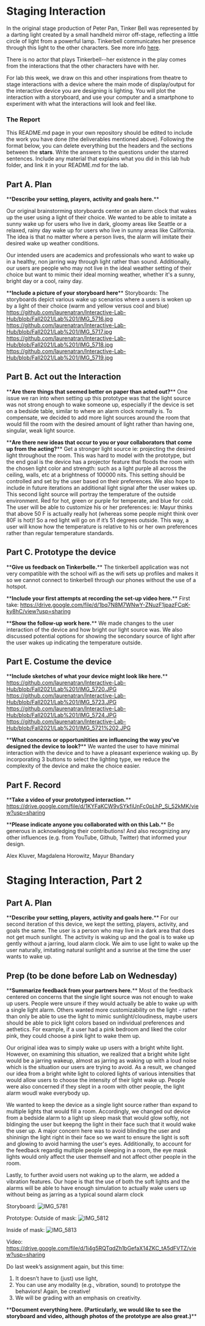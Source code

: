 

# Staging Interaction

In the original stage production of Peter Pan, Tinker Bell was represented by a darting light created by a small handheld mirror off-stage, reflecting a little circle of light from a powerful lamp. Tinkerbell communicates her presence through this light to the other characters. See more info [here](https://en.wikipedia.org/wiki/Tinker_Bell). 

There is no actor that plays Tinkerbell--her existence in the play comes from the interactions that the other characters have with her.

For lab this week, we draw on this and other inspirations from theatre to stage interactions with a device where the main mode of display/output for the interactive device you are designing is lighting. You will plot the interaction with a storyboard, and use your computer and a smartphone to experiment with what the interactions will look and feel like. 


### The Report
This README.md page in your own repository should be edited to include the work you have done (the deliverables mentioned above). Following the format below, you can delete everything but the headers and the sections between the **stars**. Write the answers to the questions under the starred sentences. Include any material that explains what you did in this lab hub folder, and link it in your README.md for the lab.


## Part A. Plan 


\*\***Describe your setting, players, activity and goals here.**\*\*

Our original brainstorming storyboards center on an alarm clock that wakes up the user using a light of their choice. We wanted to be able to imitate a sunny wake up for users who live in dark, gloomy areas like Seattle or a relaxed, rainy day wake up for users who live in sunny areas like California. The idea is that no matter where a person lives, the alarm will imitate their desired wake up weather conditions.

 Our intended users are academics and professionals who want to wake up in a healthy, non jarring way through light rather than sound. Additionally, our users are people who may not live in the ideal weather setting of their choice but want to mimic their ideal morning weather, whether it's a sunny, bright day or a cool, rainy day. 


\*\***Include a picture of your storyboard here**\*\*
Storyboards: 
The storyboards depict various wake up scenarios where a users is woken up by a light of their choice (warm and yellow versus cool and blue)
https://github.com/laurenatran/Interactive-Lab-Hub/blob/Fall2021/Lab%201/IMG_5716.jpg 
https://github.com/laurenatran/Interactive-Lab-Hub/blob/Fall2021/Lab%201/IMG_5717.jpg
https://github.com/laurenatran/Interactive-Lab-Hub/blob/Fall2021/Lab%201/IMG_5718.jpg
https://github.com/laurenatran/Interactive-Lab-Hub/blob/Fall2021/Lab%201/IMG_5719.jpg



## Part B. Act out the Interaction

\*\***Are there things that seemed better on paper than acted out?**\*\*
One issue we ran into when setting up this prototype was that the light source was not strong enough to wake someone up, especially if the device is set on a bedside table, similar to where an alarm clock normally is. To compensate, we decided to add more light sources around the room that would fill the room with the desired amount of light rather than having one, singular, weak light source. 

\*\***Are there new ideas that occur to you or your collaborators that come up from the acting?**\*\*
Get a stronger light source ie: projecting the desired light throughout the room. This was hard to model with the prototype, but the end goal is the device has a projector feature that floods the room with the chosen light color and strength: such as a light purple all across the ceiling, walls, etc at a brightness of 100000 nits. This setting should be controlled and set by the user based on their preferences.
We also hope to include in future iterations an additional light signal after the user wakes up. This second light source will portray the temperature of the outside environment. Red for hot, green or purple for temperate, and blue for cold. The user will be able to customize his or her preferences: ie: Mayur thinks that above 50 F is actually really hot (whereas some people might think over 80F is hot)! So a red light will go on if it’s 51 degrees outside. This way, a user will know how the temperature is relative to his or her own preferences rather than regular temperature standards.


## Part C. Prototype the device

\*\***Give us feedback on Tinkerbelle.**\*\*
The tinkerbell application was not very compatible with the school wifi as the wifi sets up profiles and makes it so we cannot connect to tinkerbell through our phones without the use of a hotspot.


\*\***Include your first attempts at recording the set-up video here.**\*\*
First take: 
https://drive.google.com/file/d/1bq7N8M7WNwY-ZNuzF1jpazFCqK-ky8hC/view?usp=sharing

\*\***Show the follow-up work here.**\*\*
 We made changes to the user interaction of the device and how bright our light source was. We also discussed potential options for showing the secondary source of light after the user wakes up indicating the temperature outside.

## Part E. Costume the device


\*\***Include sketches of what your device might look like here.**\*\*
https://github.com/laurenatran/Interactive-Lab-Hub/blob/Fall2021/Lab%201/IMG_5720.JPG
https://github.com/laurenatran/Interactive-Lab-Hub/blob/Fall2021/Lab%201/IMG_5723.JPG
https://github.com/laurenatran/Interactive-Lab-Hub/blob/Fall2021/Lab%201/IMG_5724.JPG
https://github.com/laurenatran/Interactive-Lab-Hub/blob/Fall2021/Lab%201/IMG_5721%202.JPG

\*\***What concerns or opportunitities are influencing the way you've designed the device to look?**\*\*
We wanted the user to have minimal interaction with the device and to have a pleasant experience waking up. By incorporating 3 buttons to select the lighting type, we reduce the complexity of the device and make the choice easier. 

## Part F. Record

\*\***Take a video of your prototyped interaction.**\*\*
https://drive.google.com/file/d/1KYFaKCW9vSYkfiUnFc0pLhP_Si_52kMK/view?usp=sharing

\*\***Please indicate anyone you collaborated with on this Lab.**\*\*
Be generous in acknowledging their contributions! And also recognizing any other influences (e.g. from YouTube, Github, Twitter) that informed your design. 

Alex Kluver, Magdalena Horowitz, Mayur Bhandary



# Staging Interaction, Part 2 

## Part A. Plan 

\*\***Describe your setting, players, activity and goals here.**\*\*
For our second iteration of this device, we kept the setting, players, activity, and goals the same. The user is a person who may live in a dark area that does not get much sunlight. The activity is waking up and the goal is to wake up gently without a jarring, loud alarm clock. We aim to use light to wake up the user naturally, imitating natural sunlight and a sunrise at the time the user wants to wake up. 


## Prep (to be done before Lab on Wednesday)

\*\***Summarize feedback from your partners here.**\*\*
Most of the feedback centered on concerns that the single light source was not enough to wake up users. People were unsure if they would actually be able to wake up with a single light alarm. Others wanted more customizability on the light - rather than only be able to use the light to mimic sunlight/cloudiness, maybe users should be able to pick light colors based on individual preferences and aethetics. For example, if a user had a pink bedroom and liked the color pink, they could choose a pink light to wake them up. 

Our original idea was to simply wake up users with a bright white light. However, on examining this situation, we realized that a bright white light would be a jarring wakeup, almost as jarring as waking up with a loud noise which is the situation our users are trying to avoid. As a result, we changed our idea from a bright white light to colored lights of various intensities that would allow users to choose the intensity of their light wake up. People were also concerned if they slept in a room with other people, the light alarm woudl wake everybody up. 

We wanted to keep the device as a single light source rather than expand to multiple lights that would fill a room. Accordingly, we changed out device from a bedside alarm to a light up sleep mask that would glow softly, not bldinging the user but keepng the light in their face such that it would wake the user up. A major concern here was to avoid blinding the user and shininign the light right in their face so we want to ensure the light is soft and glowing to avoid harming the user's eyes. Additionally, to account for the feedback regardig multiple people sleeping in a room, the eye mask lights would only affect the user themself and not affect other people in the room. 

Lastly, to further avoid users not waking up to the alarm, we added a vibration features. Our hope is that the use of both the soft lights and the alarms will be able to have enough simulation to actually wake users up without being as jarring as a typical sound alarm clock

Storyboard: 
![IMG_5781](https://user-images.githubusercontent.com/89945550/132703493-65eabe0b-b7cc-4134-90bd-601232df504c.JPG)

Prototype:
Outside of mask:
![IMG_5812](https://user-images.githubusercontent.com/89945550/132994298-d76adac1-04ba-4169-af13-10943bdb7549.JPG)

Inside of mask: 
![IMG_5813](https://user-images.githubusercontent.com/89945550/132994442-353e51dc-db7e-4694-a357-f9eee7d94ba2.JPG)

Video: https://drive.google.com/file/d/1i4g5RQTqdZh1bGefaX14ZKC_tA5dFVTZ/view?usp=sharing


Do last week’s assignment again, but this time: 
1) It doesn’t have to (just) use light, 
2) You can use any modality (e.g., vibration, sound) to prototype the behaviors! Again, be creative!
3) We will be grading with an emphasis on creativity. 

\*\***Document everything here. (Particularly, we would like to see the storyboard and video, although photos of the prototype are also great.)**\*\*
